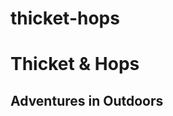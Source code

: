 # thicket-hops
<!DOCTYPE html>
<html>
<head>
  <title>Thicket & Hops</title>
</head>
<body>
  <div class="header">
    <div class="container">
  <h1>Thicket & Hops</h1>
  <h2>Adventures in Outdoors</h2>

</body>

</html>
